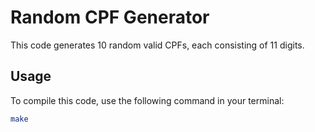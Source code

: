 # Random CPF Generator

This code generates 10 random valid CPFs, each consisting of 11 digits.

## Usage

To compile this code, use the following command in your terminal:

```bash
make
```
